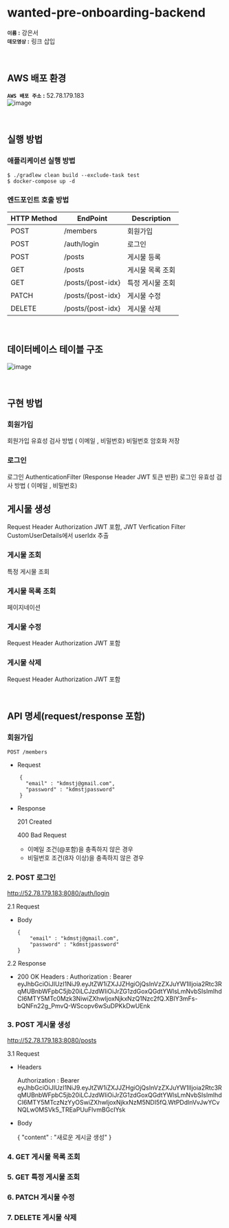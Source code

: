 # wanted-pre-onboarding-backend
**`이름` :**  강은서<br/>
**`데모영상` :** 링크 삽입<br/>

<br/>

## AWS 배포 환경
**`AWS 배포 주소` :**  52.78.179.183<br/>
![image](https://github.com/kdmstj/wanted-pre-onboarding-backend/assets/62414231/a8dc90c2-8f2a-4272-b974-48b6dd3f6294)

<br/>

## 실행 방법
### 애플리케이션 실행 방법

    $ ./gradlew clean build --exclude-task test
    $ docker-compose up -d

### 엔드포인트 호출 방법
| HTTP Method | EndPoint | Description |
|------|---|---|
|POST|/members|회원가입|
|POST|/auth/login|로그인|
|POST|/posts|게시물 등록|
|GET|/posts|게시물 목록 조회|
|GET|/posts/{post-idx}|특정 게시물 조회|
|PATCH|/posts/{post-idx}|게시물 수정|
|DELETE|/posts/{post-idx}|게시물 삭제|

<br/>

## 데이터베이스 테이블 구조
![image](https://github.com/kdmstj/wanted-pre-onboarding-backend/assets/62414231/e67533b9-af4f-452e-996d-5ef5e3c61ddf)

<br/>

## 구현 방법
### 회원가입
회원가입 유효성 검사 방법 ( 이메일 , 비밀번호)
비밀번호 암호화 저장

### 로그인
로그인 AuthenticationFilter (Response Header JWT 토큰 반환)
로그인 유효성 검사 방법 ( 이메일 , 비밀번호)

## 게시물 생성
Request Header Authorization JWT 포함, JWT Verfication Filter
CustomUserDetails에서 userIdx 추출

### 게시물 조회
특정 게시물 조회

### 게시물 목록 조회
페이지네이션

### 게시물 수정
Request Header Authorization JWT 포함

### 게시물 삭제
Request Header Authorization JWT 포함

<br/>

## API 명세(request/response 포함)
### 회원가입

    POST /members

- Request

````
    {
      "email" : "kdmstj@gmail.com",
      "password" : "kdmstjpassword"
    }
````  
- Response

  201 Created

  400 Bad Request
  - 이메일 조건(@포함)을 충족하지 않은 경우
  - 비밀번호 조건(8자 이상)을 충족하지 않은 경우

### 2. POST 로그인
http://52.78.179.183:8080/auth/login

2.1 Request
- Body

      {
          "email" : "kdmstj@gmail.com",
          "password" : "kdmstjpassword"
      }
  
2.2 Response
- 200 OK
  Headers : Authorization : Bearer eyJhbGciOiJIUzI1NiJ9.eyJtZW1iZXJJZHgiOjQsInVzZXJuYW1lIjoia2Rtc3RqMUBnbWFpbC5jb20iLCJzdWIiOiJrZG1zdGoxQGdtYWlsLmNvbSIsImlhdCI6MTY5MTc0Mzk3NiwiZXhwIjoxNjkxNzQ1Nzc2fQ.XBIY3mFs-bQNFn22g_PmvQ-WScopv6wSuDPKkDwUEnk

### 3. POST 게시물 생성
http://52.78.179.183:8080/posts

3.1 Request
- Headers

    Authorization : Bearer eyJhbGciOiJIUzI1NiJ9.eyJtZW1iZXJJZHgiOjQsInVzZXJuYW1lIjoia2Rtc3RqMUBnbWFpbC5jb20iLCJzdWIiOiJrZG1zdGoxQGdtYWlsLmNvbSIsImlhdCI6MTY5MTczNzYyOSwiZXhwIjoxNjkxNzM5NDI5fQ.WtPDdlnVvJwYCvNQLw0MSVk5_TREaPUuFlvmBGcIYsk

- Body

    {
    "content" : "새로운 게시글 생성"
    }

### 4. GET 게시물 목록 조회
### 5. GET 특정 게시물 조회
### 6. PATCH 게시물 수정
### 7. DELETE 게시물 삭제
